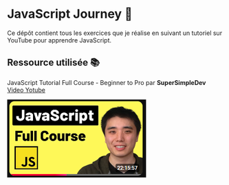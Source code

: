 # JavaScript Journey 🚀

Ce dépôt contient tous les exercices que je réalise en suivant un tutoriel sur YouTube pour apprendre JavaScript.

## Ressource utilisée 📚
JavaScript Tutorial Full Course - Beginner to Pro par **SuperSimpleDev** <br>
[Video Yotube](https://youtu.be/EerdGm-ehJQ?si=uecxeyL3dIzx6pgk)

<div>
  <img src="thumbnail.png">
</div>
